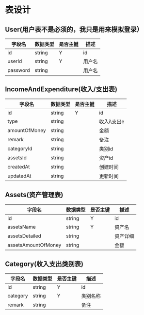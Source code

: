 # 表设计

## User(用户表不是必须的，我只是用来模拟登录）

| 字段名 | 数据类型 | 是否主键 | 描述 |
|--------|--------|--------|--------|
|  id  |   string     |   Y     |    id    |
|  userId  |   string     |   Y     |    用户名    |
|  password  |   string     |        |    用户名    |

## IncomeAndExpenditure(收入/支出表)

| 字段名 | 数据类型 | 是否主键 | 描述 |
|--------|--------|--------|--------|
|  id  |   string     |   Y     |    id    |
|  type  |   string     |        |    收入i\支出e    |
|  amountOfMoney  |   string     |        |    金额    |
|  remark  |   string     |        |    备注    |
|  categoryId  |   string     |        |    类别id    |
|  assetsId  |   string     |        |    资产id    |
|  createdAt  |   string     |        |    创建时间    |
|  updatedAt  |   string     |        |    更新时间    |

## Assets(资产管理表)

| 字段名 | 数据类型 | 是否主键 | 描述 |
|--------|--------|--------|--------|
|  id  |   string     |   Y     |    id    |
|  assetsName  |   string     |   Y     |    资产名    |
|  assetsDetailed  |   string     |        |    资产详细    |
|  assetsAmountOfMoney  |   string     |        |    金额    |

## Category(收入支出类别表)

| 字段名 | 数据类型 | 是否主键 | 描述 |
|--------|--------|--------|--------|
|  id  |   string     |   Y     |    id    |
|  category  |   string     |   Y     |    类别名称    |
|  remark  |   string     |        |    备注    |